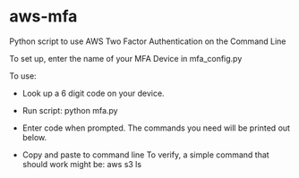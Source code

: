 # aws-mfa
Python script to use AWS Two Factor Authentication on the Command Line

To set up, enter the name of your MFA Device in mfa_config.py

To use:

- Look up a 6 digit code on your device.

- Run script: 
    python mfa.py
- Enter code when prompted.
The commands you need will be printed out below.
- Copy and paste to command line
To verify, a simple command that should work might be:
    aws s3 ls
